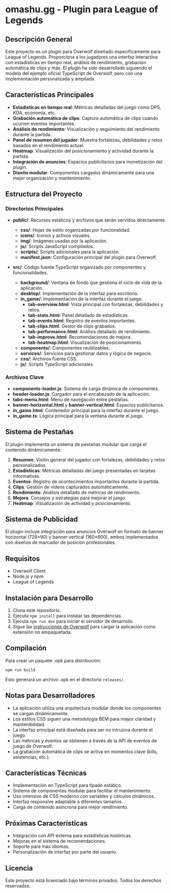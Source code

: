 # omashu.gg - Plugin para League of Legends

## Descripción General

Este proyecto es un plugin para Overwolf diseñado específicamente para League of Legends. Proporciona a los jugadores una interfaz interactiva con estadísticas en tiempo real, análisis de rendimiento, grabación automática de clips y más. El plugin ha sido desarrollado siguiendo el modelo del ejemplo oficial TypeScript de Overwolf, pero con una implementación personalizada y ampliada.

## Características Principales

- **Estadísticas en tiempo real**: Métricas detalladas del juego como DPS, KDA, economía, etc.
- **Grabación automática de clips**: Captura automática de clips cuando ocurren eventos importantes.
- **Análisis de rendimiento**: Visualización y seguimiento del rendimiento durante la partida.
- **Panel de resumen del jugador**: Muestra fortalezas, debilidades y retos basados en el rendimiento actual.
- **Heatmap**: Visualización del posicionamiento y actividad durante la partida.
- **Integración de anuncios**: Espacios publicitarios para monetización del plugin.
- **Diseño modular**: Componentes cargados dinámicamente para una mejor organización y mantenimiento.

## Estructura del Proyecto

### Directorios Principales

- **public/**: Recursos estáticos y archivos que serán servidos directamente.
  - **css/**: Hojas de estilo organizadas por funcionalidad.
  - **icons/**: Iconos y activos visuales.
  - **img/**: Imágenes usadas por la aplicación.
  - **js/**: Scripts JavaScript compilados.
  - **scripts/**: Scripts adicionales para la aplicación.
  - **manifest.json**: Configuración principal del plugin para Overwolf.

- **src/**: Código fuente TypeScript organizado por componentes y funcionalidades.
  - **background/**: Ventana de fondo que gestiona el ciclo de vida de la aplicación.
  - **desktop/**: Implementación de la interfaz para escritorio.
  - **in_game/**: Implementación de la interfaz durante el juego.
    - **tab-overview.html**: Vista principal con fortalezas, debilidades y retos.
    - **tab-stats.html**: Panel detallado de estadísticas.
    - **tab-events.html**: Registro de eventos importantes.
    - **tab-clips.html**: Gestor de clips grabados.
    - **tab-performance.html**: Análisis detallado de rendimiento.
    - **tab-improve.html**: Recomendaciones de mejora.
    - **tab-heatmap.html**: Visualización de posicionamiento.
  - **components/**: Componentes reutilizables.
  - **services/**: Servicios para gestionar datos y lógica de negocio.
  - **css/**: Archivos fuente CSS.
  - **js/**: Scripts TypeScript adicionales.

### Archivos Clave

- **components-loader.js**: Sistema de carga dinámica de componentes.
- **header-loader.js**: Cargador para el encabezado de la aplicación.
- **tabs-menu.html**: Menú de navegación entre pestañas.
- **banner-horizontal.html** y **banner-vertical.html**: Espacios publicitarios.
- **in_game.html**: Contenedor principal para la interfaz durante el juego.
- **in_game.ts**: Lógica principal para la ventana durante el juego.

## Sistema de Pestañas

El plugin implementa un sistema de pestañas modular que carga el contenido dinámicamente:

1. **Resumen**: Visión general del jugador con fortalezas, debilidades y retos personalizados.
2. **Estadísticas**: Métricas detalladas del juego presentadas en tarjetas informativas.
3. **Eventos**: Registro de acontecimientos importantes durante la partida.
4. **Clips**: Gestión de vídeos capturados automáticamente.
5. **Rendimiento**: Análisis detallado de métricas de rendimiento.
6. **Mejora**: Consejos y estrategias para mejorar el juego.
7. **Heatmap**: Visualización de actividad y posicionamiento.

## Sistema de Publicidad

El plugin incluye integración para anuncios Overwolf en formato de banner horizontal (728×90) y banner vertical (160×600), ambos implementados con diseños de marcador de posición profesionales.

## Requisitos

- Overwolf Client
- Node.js y npm
- League of Legends

## Instalación para Desarrollo

1. Clona este repositorio.
2. Ejecuta `npm install` para instalar las dependencias.
3. Ejecuta `npm run dev` para iniciar el servidor de desarrollo.
4. Sigue las [instrucciones de Overwolf](https://overwolf.github.io/docs/start/sdk-introduction#load-the-app-as-unpacked-extension) para cargar la aplicación como extensión no empaquetada.

## Compilación

Para crear un paquete .opk para distribución:

```
npm run build
```

Esto generará un archivo .opk en el directorio `releases/`.

## Notas para Desarrolladores

- La aplicación utiliza una arquitectura modular donde los componentes se cargan dinámicamente.
- Los estilos CSS siguen una metodología BEM para mayor claridad y mantenibilidad.
- La interfaz principal está diseñada para ser no intrusiva durante el juego.
- Las métricas y eventos se obtienen a través de la API de eventos de juego de Overwolf.
- La grabación automática de clips se activa en momentos clave (kills, asistencias, etc.).

## Características Técnicas

- Implementación en TypeScript para tipado estático.
- Sistema de componentes modular para facilitar el mantenimiento.
- Uso intensivo de CSS moderno con variables y cálculos dinámicos.
- Interfaz responsive adaptable a diferentes tamaños.
- Carga de contenido asíncrona para mejor rendimiento.

## Próximas Características

- Integración con API externa para estadísticas históricas.
- Mejoras en el sistema de recomendaciones.
- Soporte para más idiomas.
- Personalización de interfaz por parte del usuario.

## Licencia

Este proyecto está licenciado bajo términos privados. Todos los derechos reservados.
